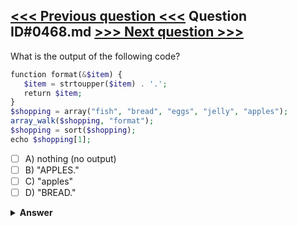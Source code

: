 [<<< Previous question <<<](0467.md)   Question ID#0468.md   [>>> Next question >>>](0469.md)
---

What is the output of the following code?

```php
function format(&$item) {
   $item = strtoupper($item) . '.';
   return $item;
}
$shopping = array("fish", "bread", "eggs", "jelly", "apples");
array_walk($shopping, "format");
$shopping = sort($shopping);
echo $shopping[1];
```

- [ ] A) nothing (no output)
- [ ] B) "APPLES."
- [ ] C) "apples"
- [ ] D) "BREAD."

<details><summary><b>Answer</b></summary>
<p>
  Answer: <strong>A</strong>
</p>
</details>
